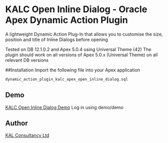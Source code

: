 # KALC Open Inline Dialog - Oracle Apex Dynamic Action Plugin
A lightweight Dynamic Action Plug-In that allows you to customise the size, position and title of Inline Dialogs before opening

Tested on DB 12.1.0.2 and Apex 5.0.4 using Universal Theme (42)
The plugin should work on all versions of Apex 5.0.x (Universal Theme) on all relevant DB versions

##Installation
Import the following file into your Apex application
```html
dynamic_action_plugin_kalc_apex_open_inline_dialog.sql
```

## Demo
[KALC Open Inline Dialog Demo](https://apex.oracle.com/pls/apex/f?p=109672:3)
Log in using demo/demo

## Author

[KAL Consultancy Ltd](https://github.com/kalconsultancyltd)

